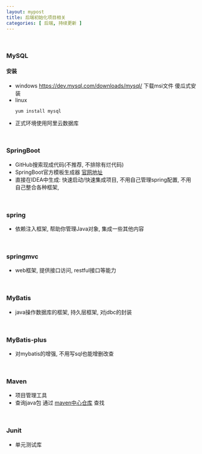 ```yaml
---
layout: mypost
title: 后端初始化项目相关
categories: [ 后端, 持续更新 ]
---
```


<br>

### MySQL

#### 安装

- windows  https://dev.mysql.com/downloads/mysql/ 下载msi文件 傻瓜式安装
- linux
    ```
    yum install mysql
    ```
- 正式环境使用阿里云数据库

<br>

### SpringBoot

- GitHub搜索现成代码(不推荐, 不排除有烂代码)
- SpringBoot官方模板生成器  [官网地址](https://start.spring.io/)
- 直接在IDEA中生成: 快速启动/快速集成项目, 不用自己管理spring配置, 不用自己整合各种框架,

<br>

### spring

- 依赖注入框架, 帮助你管理Java对象, 集成一些其他内容

<br>

### springmvc

- web框架, 提供接口访问, restful接口等能力

<br>

### MyBatis

- java操作数据库的框架, 持久层框架, 对jdbc的封装

<br>

### MyBatis-plus

- 对mybatis的增强, 不用写sql也能增删改查

<br>

### Maven

- 项目管理工具
- 查询java包 通过 [maven中心仓库](http://mvnrepository.com/) 查找

<br>

### Junit

- 单元测试库




